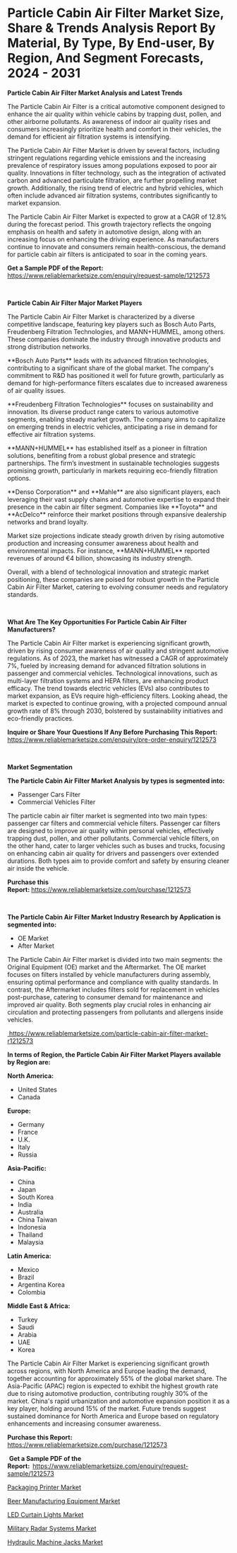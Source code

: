 <p><h1>Particle Cabin Air Filter Market Size, Share & Trends Analysis Report By Material, By Type, By End-user, By Region, And Segment Forecasts, 2024 - 2031</h1></p><p><strong>Particle Cabin Air Filter Market Analysis and Latest Trends</strong></p>
<p><p>The Particle Cabin Air Filter is a critical automotive component designed to enhance the air quality within vehicle cabins by trapping dust, pollen, and other airborne pollutants. As awareness of indoor air quality rises and consumers increasingly prioritize health and comfort in their vehicles, the demand for efficient air filtration systems is intensifying.</p><p>The Particle Cabin Air Filter Market is driven by several factors, including stringent regulations regarding vehicle emissions and the increasing prevalence of respiratory issues among populations exposed to poor air quality. Innovations in filter technology, such as the integration of activated carbon and advanced particulate filtration, are further propelling market growth. Additionally, the rising trend of electric and hybrid vehicles, which often include advanced air filtration systems, contributes significantly to market expansion.</p><p>The Particle Cabin Air Filter Market is expected to grow at a CAGR of 12.8% during the forecast period. This growth trajectory reflects the ongoing emphasis on health and safety in automotive design, along with an increasing focus on enhancing the driving experience. As manufacturers continue to innovate and consumers remain health-conscious, the demand for particle cabin air filters is anticipated to soar in the coming years.</p></p>
<p><strong>Get a Sample PDF of the Report:&nbsp;</strong> <a href="https://www.reliablemarketsize.com/enquiry/request-sample/1212573?utm_campaign=1131&utm_medium=2&utm_source=Github&utm_content=ia&utm_term=06102024&utm_id=particle-cabin-air-filter">https://www.reliablemarketsize.com/enquiry/request-sample/1212573</a></p>
<p>&nbsp;</p>
<p><strong>Particle Cabin Air Filter Major Market Players</strong></p>
<p><p>The Particle Cabin Air Filter Market is characterized by a diverse competitive landscape, featuring key players such as Bosch Auto Parts, Freudenberg Filtration Technologies, and MANN+HUMMEL, among others. These companies dominate the industry through innovative products and strong distribution networks.</p><p>**Bosch Auto Parts** leads with its advanced filtration technologies, contributing to a significant share of the global market. The company's commitment to R&D has positioned it well for future growth, particularly as demand for high-performance filters escalates due to increased awareness of air quality issues.</p><p>**Freudenberg Filtration Technologies** focuses on sustainability and innovation. Its diverse product range caters to various automotive segments, enabling steady market growth. The company aims to capitalize on emerging trends in electric vehicles, anticipating a rise in demand for effective air filtration systems.</p><p>**MANN+HUMMEL** has established itself as a pioneer in filtration solutions, benefiting from a robust global presence and strategic partnerships. The firm’s investment in sustainable technologies suggests promising growth, particularly in markets requiring eco-friendly filtration options.</p><p>**Denso Corporation** and **Mahle** are also significant players, each leveraging their vast supply chains and automotive expertise to expand their presence in the cabin air filter segment. Companies like **Toyota** and **AcDelco** reinforce their market positions through expansive dealership networks and brand loyalty.</p><p>Market size projections indicate steady growth driven by rising automotive production and increasing consumer awareness about health and environmental impacts. For instance, **MANN+HUMMEL** reported revenues of around €4 billion, showcasing its industry strength.</p><p>Overall, with a blend of technological innovation and strategic market positioning, these companies are poised for robust growth in the Particle Cabin Air Filter Market, catering to evolving consumer needs and regulatory standards.</p></p>
<p>&nbsp;</p>
<p><strong>What Are The Key Opportunities For Particle Cabin Air Filter Manufacturers?</strong></p>
<p><p>The Particle Cabin Air Filter market is experiencing significant growth, driven by rising consumer awareness of air quality and stringent automotive regulations. As of 2023, the market has witnessed a CAGR of approximately 7%, fueled by increasing demand for advanced filtration solutions in passenger and commercial vehicles. Technological innovations, such as multi-layer filtration systems and HEPA filters, are enhancing product efficacy. The trend towards electric vehicles (EVs) also contributes to market expansion, as EVs require high-efficiency filters. Looking ahead, the market is expected to continue growing, with a projected compound annual growth rate of 8% through 2030, bolstered by sustainability initiatives and eco-friendly practices.</p></p>
<p><strong>Inquire or Share Your Questions If Any Before Purchasing This Report:</strong> <a href="https://www.reliablemarketsize.com/enquiry/pre-order-enquiry/1212573?utm_campaign=1131&utm_medium=2&utm_source=Github&utm_content=ia&utm_term=06102024&utm_id=particle-cabin-air-filter">https://www.reliablemarketsize.com/enquiry/pre-order-enquiry/1212573</a></p>
<p>&nbsp;</p>
<p><strong>Market Segmentation</strong></p>
<p><strong>The Particle Cabin Air Filter Market Analysis by types is segmented into:</strong></p>
<p><ul><li>Passenger Cars Filter</li><li>Commercial Vehicles Filter</li></ul></p>
<p><p>The particle cabin air filter market is segmented into two main types: passenger car filters and commercial vehicle filters. Passenger car filters are designed to improve air quality within personal vehicles, effectively trapping dust, pollen, and other pollutants. Commercial vehicle filters, on the other hand, cater to larger vehicles such as buses and trucks, focusing on enhancing cabin air quality for drivers and passengers over extended durations. Both types aim to provide comfort and safety by ensuring cleaner air inside the vehicle.</p></p>
<p><strong>Purchase this Report:&nbsp;</strong><a href="https://www.reliablemarketsize.com/purchase/1212573?utm_campaign=1131&utm_medium=2&utm_source=Github&utm_content=ia&utm_term=06102024&utm_id=particle-cabin-air-filter">https://www.reliablemarketsize.com/purchase/1212573</a></p>
<p>&nbsp;</p>
<p><strong>The Particle Cabin Air Filter Market Industry Research by Application is segmented into:</strong></p>
<p><ul><li>OE Market</li><li>After Market</li></ul></p>
<p><p>The Particle Cabin Air Filter market is divided into two main segments: the Original Equipment (OE) market and the Aftermarket. The OE market focuses on filters installed by vehicle manufacturers during assembly, ensuring optimal performance and compliance with quality standards. In contrast, the Aftermarket includes filters sold for replacement in vehicles post-purchase, catering to consumer demand for maintenance and improved air quality. Both segments play crucial roles in enhancing air circulation and protecting passengers from pollutants and allergens inside vehicles.</p></p>
<p><a href="https://www.reliablemarketsize.com/particle-cabin-air-filter-market-r1212573?utm_campaign=1131&utm_medium=2&utm_source=Github&utm_content=ia&utm_term=06102024&utm_id=particle-cabin-air-filter">&nbsp;https://www.reliablemarketsize.com/particle-cabin-air-filter-market-r1212573</a></p>
<p><strong>In terms of Region, the Particle Cabin Air Filter Market Players available by Region are:</strong></p>
<p>
    <p> <strong> North America: </strong>
        <ul>
            <li>United States</li>
            <li>Canada</li>
        </ul>
        </p> 
    <p> <strong> Europe: </strong>
        <ul>
            <li>Germany</li>
            <li>France</li>
            <li>U.K.</li>
            <li>Italy</li>
            <li>Russia</li>
        </ul>
        </p> 
    <p> <strong> Asia-Pacific: </strong>
        <ul>
            <li>China</li>
            <li>Japan</li>
            <li>South Korea</li>
            <li>India</li>
            <li>Australia</li>
            <li>China Taiwan</li>
            <li>Indonesia</li>
            <li>Thailand</li>
            <li>Malaysia</li>
        </ul>
        </p> 
    <p> <strong> Latin America: </strong>
        <ul>
            <li>Mexico</li>
            <li>Brazil</li>
            <li>Argentina Korea</li>
            <li>Colombia</li>
        </ul>
        </p> 
    <p> <strong> Middle East & Africa: </strong>
        <ul>
            <li>Turkey</li>
            <li>Saudi</li>
            <li>Arabia</li>
            <li>UAE</li>
            <li>Korea</li>
        </ul>
    </p>
    </p>
<p><p>The Particle Cabin Air Filter Market is experiencing significant growth across regions, with North America and Europe leading the demand, together accounting for approximately 55% of the global market share. The Asia-Pacific (APAC) region is expected to exhibit the highest growth rate due to rising automotive production, contributing roughly 30% of the market. China's rapid urbanization and automotive expansion position it as a key player, holding around 15% of the market. Future trends suggest sustained dominance for North America and Europe based on regulatory enhancements and increasing consumer awareness.</p></p>
<p><strong>Purchase this Report: </strong><a href="https://www.reliablemarketsize.com/purchase/1212573?utm_campaign=1131&utm_medium=2&utm_source=Github&utm_content=ia&utm_term=06102024&utm_id=particle-cabin-air-filter">https://www.reliablemarketsize.com/purchase/1212573</a></p>
<p>&nbsp;<strong>Get a Sample PDF of the Report:&nbsp;&nbsp;</strong><a href="https://www.reliablemarketsize.com/enquiry/request-sample/1212573?utm_campaign=1131&utm_medium=2&utm_source=Github&utm_content=ia&utm_term=06102024&utm_id=particle-cabin-air-filter">https://www.reliablemarketsize.com/enquiry/request-sample/1212573</a></p>
<p><strong></strong></p>
<p><p><a href="https://www.linkedin.com/pulse/packaging-printer-market-trends-growth-outlook-2024-2031-xglec?utm_campaign=1131&utm_medium=2&utm_source=Github&utm_content=ia&utm_term=06102024&utm_id=particle-cabin-air-filter">Packaging Printer Market</a></p><p><a href="https://www.linkedin.com/pulse/beer-manufacturing-equipment-market-growth-segmentation-regional-idg2c?utm_campaign=1131&utm_medium=2&utm_source=Github&utm_content=ia&utm_term=06102024&utm_id=particle-cabin-air-filter">Beer Manufacturing Equipment Market</a></p><p><a href="https://www.linkedin.com/pulse/led-curtain-lights-market-trends-strategic-insights-2024-6iq0e?utm_campaign=1131&utm_medium=2&utm_source=Github&utm_content=ia&utm_term=06102024&utm_id=particle-cabin-air-filter">LED Curtain Lights Market</a></p><p><a href="https://www.linkedin.com/pulse/strategic-roadmap-success-global-military-radar-systems-market-h9h5e?utm_campaign=1131&utm_medium=2&utm_source=Github&utm_content=ia&utm_term=06102024&utm_id=particle-cabin-air-filter">Military Radar Systems Market</a></p><p><a href="https://www.linkedin.com/pulse/hydraulic-machine-jacks-market-consolidation-impact-structure-q8kpc?utm_campaign=1131&utm_medium=2&utm_source=Github&utm_content=ia&utm_term=06102024&utm_id=particle-cabin-air-filter">Hydraulic Machine Jacks Market</a></p></p>